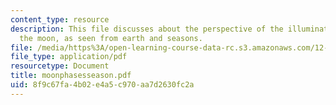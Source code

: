 ```yaml
---
content_type: resource
description: This file discusses about the perspective of the illuminated half of
  the moon, as seen from earth and seasons.
file: /media/https%3A/open-learning-course-data-rc.s3.amazonaws.com/12-400-the-solar-system-spring-2006/8f9c67fa4b02e4a5c970aa7d2630fc2a_moonphasesseason.pdf
file_type: application/pdf
resourcetype: Document
title: moonphasesseason.pdf
uid: 8f9c67fa-4b02-e4a5-c970-aa7d2630fc2a
---
```

